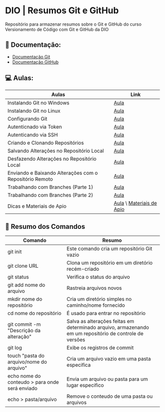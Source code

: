 
# DIO | Resumos Git e GitHub

Repositório para armazenar resumos sobre o Git e GitHub do curso Versionamento de Código com Git e GitHub da DIO

## 📖 Documentação: 
- [Documentação Git](https://git-scm.com/doc)
- [Documentação GitHub](https://docs.github.com/pt)

## 💻 Aulas:

| Aulas | Link |
|-------|-------- |
| Instalando Git no Windows | [Aula](https://web.dio.me/course/versionamento-de-codigo-com-git-e-github/learning/599dd3dd-d189-474f-a55c-22f37b4472da?back=/track/gft-start-logica-de-programacao)
| Instalando Git no Linux | [Aula](https://web.dio.me/course/versionamento-de-codigo-com-git-e-github/learning/599dd3dd-d189-474f-a55c-22f37b4472da?back=/track/gft-start-logica-de-programacao) |
| Configurando Git | [Aula](https://web.dio.me/course/versionamento-de-codigo-com-git-e-github/learning/599dd3dd-d189-474f-a55c-22f37b4472da?back=/track/gft-start-logica-de-programacao) |
| Autenticnado via Token | [Aula](https://web.dio.me/course/versionamento-de-codigo-com-git-e-github/learning/599dd3dd-d189-474f-a55c-22f37b4472da?back=/track/gft-start-logica-de-programacao) |
| Autenticando via SSH | [Aula](https://web.dio.me/course/versionamento-de-codigo-com-git-e-github/learning/599dd3dd-d189-474f-a55c-22f37b4472da?back=/track/gft-start-logica-de-programacao) |
| Criando e Clonando Repositórios | [Aula](https://web.dio.me/course/versionamento-de-codigo-com-git-e-github/learning/599dd3dd-d189-474f-a55c-22f37b4472da?back=/track/gft-start-logica-de-programacao) | 
| Salvando Alterações no Repositório Local |[Aula](https://web.dio.me/course/versionamento-de-codigo-com-git-e-github/learning/599dd3dd-d189-474f-a55c-22f37b4472da?back=/track/gft-start-logica-de-programacao) |
| Desfazendo Alterações no Repositório Local | [Aula](https://web.dio.me/course/versionamento-de-codigo-com-git-e-github/learning/599dd3dd-d189-474f-a55c-22f37b4472da?back=/track/gft-start-logica-de-programacao) |
| Enviando e Baixando Alterações com o Repositório Remoto | [Aula](https://web.dio.me/course/versionamento-de-codigo-com-git-e-github/learning/599dd3dd-d189-474f-a55c-22f37b4472da?back=/track/gft-start-logica-de-programacao) |
| Trabalhando com Branches (Parte 1) | [Aula](https://web.dio.me/course/versionamento-de-codigo-com-git-e-github/learning/599dd3dd-d189-474f-a55c-22f37b4472da?back=/track/gft-start-logica-de-programacao) |
| Trabalhando com Branches (Parte 2) | [Aula](https://web.dio.me/course/versionamento-de-codigo-com-git-e-github/learning/599dd3dd-d189-474f-a55c-22f37b4472da?back=/track/gft-start-logica-de-programacao) | 
| Dicas e Materiais de Apio | [Aula](https://web.dio.me/course/versionamento-de-codigo-com-git-e-github/learning/599dd3dd-d189-474f-a55c-22f37b4472da?back=/track/gft-start-logica-de-programacao) \ [Materiais de Apio](https://web.dio.me/course/versionamento-de-codigo-com-git-e-github/learning/599dd3dd-d189-474f-a55c-22f37b4472da?back=/track/gft-start-logica-de-programacao) |

## 📖 Resumo dos Comandos 

| Comando | Resumo |
|---------|--------|
| git init | Este comando cria um repositório Git vazio | 
| git clone URL | Clona um repositório em um diretório recém-criado |
| git status | Verifica o status do arquivo |
| git add nome do arquivo | Rastreia arquivos novos|
| mkdir nome do repositório | Cria um diretório simples no caminho/nome fornecido | 
| cd nome do repositório | É usado para entrar no repositório | 
| git commit -m "Descrição da alteração" | Salva as alterações feitas em determinado arquivo, armazenando em um repositório de controle de versões 
| git log | Exibe os registros de commit |
| touch "pasta do arquivo/nome do arquivo" | Cria um arquivo vazio em uma pasta especifica| 
| echo nome do conteudo > para onde será enviado | Envia um arquivo ou pasta para um lugar especifico |
| echo > pasta/arquivo | Remove o conteudo de uma pasta ou arquivos |